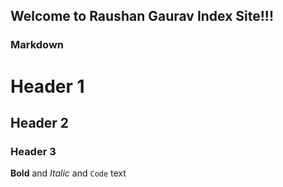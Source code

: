 ## Welcome to Raushan Gaurav Index Site!!!



### Markdown



# Header 1
## Header 2
### Header 3



**Bold** and _Italic_ and `Code` text

